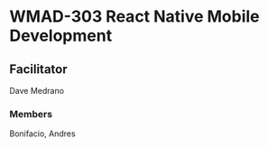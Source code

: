 # WMAD-303 React Native Mobile Development

## Facilitator
Dave Medrano

### Members
Bonifacio, Andres